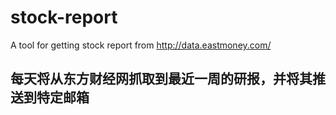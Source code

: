 # stock-report
A tool for getting stock report from http://data.eastmoney.com/ 

## 每天将从东方财经网抓取到最近一周的研报，并将其推送到特定邮箱
